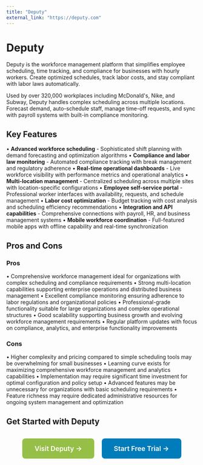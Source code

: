 ```yaml
---
title: "Deputy"
external_link: "https://deputy.com"
---
```


# Deputy

Deputy is the workforce management platform that simplifies employee scheduling, time tracking, and compliance for businesses with hourly workers. Create optimized schedules, track labor costs, and stay compliant with labor laws automatically.

Used by over 320,000 workplaces including McDonald's, Nike, and Subway, Deputy handles complex scheduling across multiple locations. Forecast demand, auto-schedule staff, manage time-off requests, and sync with payroll systems with built-in compliance monitoring.

## Key Features

• **Advanced workforce scheduling** - Sophisticated shift planning with demand forecasting and optimization algorithms
• **Compliance and labor law monitoring** - Automated compliance tracking with break management and regulatory adherence
• **Real-time operational dashboards** - Live workforce visibility with performance metrics and operational analytics
• **Multi-location management** - Centralized scheduling across multiple sites with location-specific configurations
• **Employee self-service portal** - Professional worker interfaces with availability, requests, and schedule management
• **Labor cost optimization** - Budget tracking with cost analysis and scheduling efficiency recommendations
• **Integration and API capabilities** - Comprehensive connections with payroll, HR, and business management systems
• **Mobile workforce coordination** - Full-featured mobile apps with offline capability and real-time synchronization

## Pros and Cons

### Pros
• Comprehensive workforce management ideal for organizations with complex scheduling and compliance requirements
• Strong multi-location capabilities supporting enterprise operations and distributed business management
• Excellent compliance monitoring ensuring adherence to labor regulations and organizational policies
• Professional-grade functionality suitable for large organizations and complex operational structures
• Good scalability supporting business growth and evolving workforce management requirements
• Regular platform updates with focus on compliance, analytics, and enterprise functionality improvements

### Cons
• Higher complexity and pricing compared to simple scheduling tools may be overwhelming for small businesses
• Learning curve exists for maximizing comprehensive workforce management and analytics capabilities
• Implementation may require significant time investment for optimal configuration and policy setup
• Advanced features may be unnecessary for organizations with basic scheduling requirements
• Feature richness may require dedicated administrative resources for ongoing system management and optimization

## Get Started with Deputy

<div style="text-align: center; margin: 2rem 0;">
  <a href="https://deputy.com" target="_blank" rel="noopener noreferrer" style="display: inline-block; background: #96BF47; color: white; padding: 1rem 2rem; text-decoration: none; border-radius: 8px; font-weight: 600; font-size: 1.1rem; margin-right: 1rem;">Visit Deputy →</a>
  <a href="https://deputy.com/signup" target="_blank" rel="noopener noreferrer" style="display: inline-block; background: #007cba; color: white; padding: 1rem 2rem; text-decoration: none; border-radius: 8px; font-weight: 600; font-size: 1.1rem;">Start Free Trial →</a>
</div>